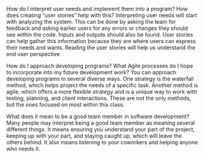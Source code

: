 How do I interpret user needs and implement them into a program? How does creating “user stories” help with this?
  Interpreting user needs will start with analyzing the system. This can be done by asking the team for feedback and asking earlier users for any errors or changes they should see within the code. Inputs and outputs should also be found.
  User stories can help gather this information because they are where users can express their needs and wants. Reading the user stories will help us understand the end user perspective.

How do I approach developing programs? What Agile processes do I hope to incorporate into my future development work?
	You can approach developing programs in several diverse ways. One strategy is the waterfall method, which helps project the needs of a specific task. Another method is agile, which offers a more flexible strategy and is a unique way to work with testing, planning, and client interactions. These are not the only methods, but the ones focused on most within this class.

What does it mean to be a good team member in software development?
  Many people may interpret being a good team member as meaning several different things. It means ensuring you understand your part of the project, keeping up with your part, and staying caught up, which will leave the others behind. It also means listening to your coworkers and helping anyone who needs it.


